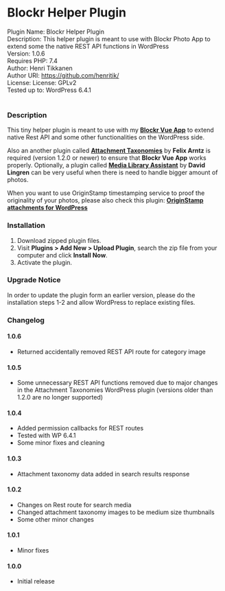 # Blockr Helper Plugin

Plugin Name: Blockr Helper Plugin<br>
Description: This helper plugin is meant to use with Blockr Photo App to extend some the native REST API functions in WordPress<br>
Version: 1.0.6<br>
Requires PHP: 7.4<br>
Author: Henri Tikkanen<br>
Author URI: https://github.com/henritik/<br>
License: License: GPLv2<br>
Tested up to: WordPress 6.4.1<br>
<br>

### Description

This tiny helper plugin is meant to use with my **[Blockr Vue App](https://github.com/henritik/blockr-vue-app)** to extend native Rest API and some other functionalities on the WordPress side.

Also an another plugin called **[Attachment Taxonomies](https://wordpress.org/plugins/attachment-taxonomies/)** by **Felix Arntz** is required (version 1.2.0 or newer) to ensure that **Blockr Vue App** works properly. Optionally, a plugin called **[Media Library Assistant](https://wordpress.org/plugins/media-library-assistant/)** by **David Lingren** can be very useful when there is need to handle bigger amount of photos.

When you want to use OriginStamp timestamping service to proof the originality of your photos, please also check this plugin: **[OriginStamp attachments for WordPress](https://github.com/henritik/osawp-plugin)**

### Installation

1. Download zipped plugin files.
2. Visit **Plugins > Add New > Upload Plugin**, search the zip file from your computer and click **Install Now**.
3. Activate the plugin.

### Upgrade Notice
In order to update the plugin form an earlier version, please do the installation steps 1-2 and allow WordPress to replace existing files.

### Changelog

#### 1.0.6
- Returned accidentally removed REST API route for category image

#### 1.0.5
- Some unnecessary REST API functions removed due to major changes in the Attachment Taxonomies WordPress plugin (versions older than 1.2.0 are no longer supported)

#### 1.0.4
- Added permission callbacks for REST routes
- Tested with WP 6.4.1
- Some minor fixes and cleaning

#### 1.0.3
- Attachment taxonomy data added in search results response

#### 1.0.2
- Changes on Rest route for search media
- Changed attachment taxonomy images to be medium size thumbnails
- Some other minor changes

#### 1.0.1
- Minor fixes
  
#### 1.0.0
- Initial release
